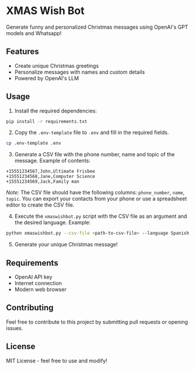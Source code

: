 # XMAS Wish Bot

Generate funny and personalized Christmas messages using OpenAI's GPT models and Whatsapp!

## Features

- Create unique Christmas greetings
- Personalize messages with names and custom details
- Powered by OpenAI's LLM

## Usage

1. Install the required dependencies:
```bash
pip install -r requirements.txt
```

2. Copy the `.env-template` file to `.env` and fill in the required fields.
```bash
cp .env-template .env
```

3. Generate a CSV file with the phone number, name and topic of the message. Example of contents:
```csv
+15551234567,John,Ultimate Frisbee
+15551234568,Jane,Computer Science
+15551234569,Jack,Family man
```

*Note:* The CSV file should have the following columns: `phone_number`, `name`, `topic`. You can export your contacts from your phone or use a spreadsheet editor to create the CSV file.

4. Execute the `xmaswishbot.py` script with the CSV file as an argument and the desired language. Example:
```bash
python xmaswishbot.py --csv-file <path-to-csv-file> --language Spanish
```

5. Generate your unique Christmas message!

## Requirements

- OpenAI API key
- Internet connection
- Modern web browser

## Contributing

Feel free to contribute to this project by submitting pull requests or opening issues.

## License

MIT License - feel free to use and modify!
